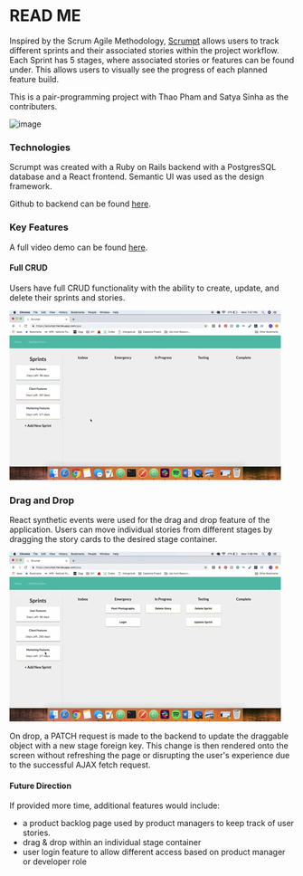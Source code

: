 # READ ME

Inspired by the Scrum Agile Methodology, [Scrumpt](https://scrumpt.herokuapp.com/) allows users to track different sprints and their associated stories within the project workflow. Each Sprint has 5 stages, where associated stories or features can be found under. This allows users to visually see the progress of each planned feature build.

This is a pair-programming project with Thao Pham and Satya Sinha as the contributers.

![image](https://user-images.githubusercontent.com/43506537/55763895-0aa81700-5a37-11e9-9418-dae818ef41a9.png)

### Technologies

Scrumpt was created with a Ruby on Rails backend with a PostgresSQL database and a React frontend. Semantic UI was used as the design framework.

Github to backend can be found [here](https://github.com/oahtpham/Scrumpt-API).

### Key Features

A full video demo can be found [here](https://vimeo.com/326460535).

#### Full CRUD

Users have full CRUD functionality with the ability to create, update, and delete their sprints and stories. 

![CRUD](public/scrumpt_crud.gif)

### Drag and Drop

React synthetic events were used for the drag and drop feature of the application. Users can move individual stories from different stages by dragging the story cards to the desired stage container. 

![drag](public/scrumpt_drag.gif)

On drop, a PATCH request is made to the backend to update the draggable object with a new stage foreign key. This change is then rendered onto the screen without refreshing the page or disrupting the user's experience due to the successful AJAX fetch request. 

#### Future Direction

If provided more time, additional features would include:

* a product backlog page used by product managers to keep track of user stories. 
* drag & drop within an individual stage container
* user login feature to allow different access based on product manager or developer role

